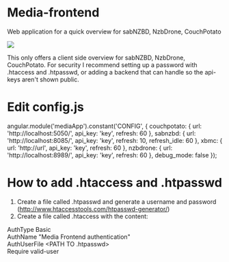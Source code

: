 Media-frontend
==============

Web application for a quick overview for sabNZBD, NzbDrone, CouchPotato

![](http://i.imgur.com/P3sbRFu.png)

This only offers a client side overview for sabNZBD, NzbDrone, CouchPotato. 
For security I recommend setting up a password with .htaccess and .htpasswd, or adding a backend that can handle so the api-keys aren't shown public.

Edit config.js
=============
angular.module('mediaApp').constant('CONFIG', {
	couchpotato: {
		url: 'http://localhost:5050/',
		api_key: 'key',
		refresh: 60 
	},
	sabnzbd: {
		url: 'http://localhost:8085/',
		api_key: 'key',
		refresh: 10,
		refresh_idle: 60
	},
	xbmc: {
		url: 'http://url',
		api_key: 'key',
		refresh: 60
	},
	nzbdrone: {
		url: 'http://localhost:8989/',
		api_key: 'key',
		refresh: 60
	},
	debug_mode: false
});


How to add .htaccess and .htpasswd
==================================

 1. Create a file called .htpasswd and generate a username and password (http://www.htaccesstools.com/htpasswd-generator/)
 2. Create a file called .htaccess with the content:

   AuthType Basic<br />
   AuthName "Media Frontend authentication"<br />
   AuthUserFile <PATH TO .htpasswd><br />
   Require valid-user<br />
